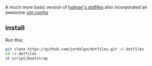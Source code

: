 A much more basic version of [holman's dotfiles](https://github.com/holman/dotfiles.git) also incorporated an awesome [vim config](http://github.com/mutewinter/dot_vim.git)
## install

Run this:

```sh
git clone https://github.com/jordalgo/dotfiles.git ~/.dotfiles
cd ~/.dotfiles
sh script/bootstrap
```

